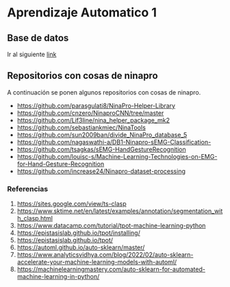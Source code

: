 # Aprendizaje Automatico 1

## Base de datos

Ir al siguiente [link](./dataset/)

## Repositorios con cosas de ninapro

A continuación se ponen algunos repositorios con cosas de ninapro.

* https://github.com/parasgulati8/NinaPro-Helper-Library
* https://github.com/cnzero/NinaproCNN/tree/master
* https://github.com/Lif3line/nina_helper_package_mk2
* https://github.com/sebastiankmiec/NinaTools
* https://github.com/sun2009ban/divide_NinaPro_database_5
* https://github.com/nagaswathi-a/DB1-Ninapro-sEMG-Classification-
* https://github.com/tsagkas/sEMG-HandGestureRecognition
* https://github.com/louisc-s/Machine-Learning-Technologies-on-EMG-for-Hand-Gesture-Recognition
* https://github.com/increase24/Ninapro-dataset-processing

### Referencias

1. https://sites.google.com/view/ts-clasp
2. https://www.sktime.net/en/latest/examples/annotation/segmentation_with_clasp.html
3. https://www.datacamp.com/tutorial/tpot-machine-learning-python
4. https://epistasislab.github.io/tpot/installing/
5. https://epistasislab.github.io/tpot/
6. https://automl.github.io/auto-sklearn/master/
7. https://www.analyticsvidhya.com/blog/2022/02/auto-sklearn-accelerate-your-machine-learning-models-with-automl/
8. https://machinelearningmastery.com/auto-sklearn-for-automated-machine-learning-in-python/

